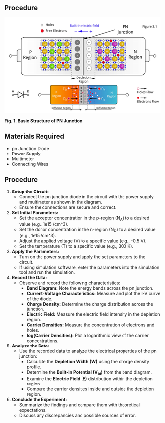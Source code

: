 ## Procedure

<img src="images/peq.jpg"  />
  
**Fig. 1.  Basic Structure of PN Junction**

  
Materials Required
------------------

*   pn Junction Diode
*   Power Supply
*   Multimeter
*   Connecting Wires

Procedure
---------

1.  **Setup the Circuit:**
    *   Connect the pn junction diode in the circuit with the power supply and multimeter as shown in the diagram.
    *   Ensure the connections are secure and correct.
2.  **Set Initial Parameters:**
    *   Set the acceptor concentration in the p-region (N<sub>A</sub>) to a desired value (e.g., 1e15 /cm^3).
    *   Set the donor concentration in the n-region (N<sub>D</sub>) to a desired value (e.g., 1e15 /cm^3).
    *   Adjust the applied voltage (V) to a specific value (e.g., -0.5 V).
    *   Set the temperature (T) to a specific value (e.g., 300 K).
3.  **Apply the Parameters:**
    *   Turn on the power supply and apply the set parameters to the circuit.
    *   If using simulation software, enter the parameters into the simulation tool and run the simulation.
4.  **Record the Data:**
    *   Observe and record the following characteristics:
        *   **Band Diagram:** Note the energy bands across the pn junction.
        *   **Current-Voltage Characteristics:** Measure and plot the I-V curve of the diode.
        *   **Charge Density:** Determine the charge distribution across the junction.
        *   **Electric Field:** Measure the electric field intensity in the depletion region.
        *   **Carrier Densities:** Measure the concentration of electrons and holes.
        *   **log(Carrier Densities):** Plot a logarithmic view of the carrier concentrations.
5.  **Analyze the Data:**
    *   Use the recorded data to analyze the electrical properties of the pn junction:
        *   Calculate the **Depletion Width (W)** using the charge density profile.
        *   Determine the **Built-in Potential (V<sub>bi</sub>)** from the band diagram.
        *   Examine the **Electric Field (E)** distribution within the depletion region.
        *   Compare the carrier densities inside and outside the depletion region.
6.  **Conclude the Experiment:**
    *   Summarize the findings and compare them with theoretical expectations.
    *   Discuss any discrepancies and possible sources of error.
